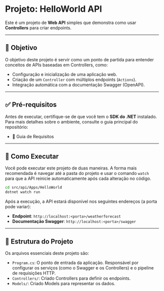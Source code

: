 # Projeto: HelloWorld API

Este é um projeto de **Web API** simples que demonstra como usar **Controllers** para criar endpoints.

---

## 🎯 Objetivo

O objetivo deste projeto é servir como um ponto de partida para entender conceitos de APIs baseadas em Controllers, como:

- Configuração e inicialização de uma aplicação web.
- Criação de um `Controller` com múltiplos endpoints (`Actions`).
- Integração automática com a documentação Swagger (OpenAPI).

---

## ✅ Pré-requisitos

Antes de executar, certifique-se de que você tem o **SDK do .NET** instalado. Para mais detalhes sobre o ambiente, consulte o guia principal do repositório:

- 📄 Guia de Requisitos

---

## 🚀 Como Executar

Você pode executar este projeto de duas maneiras. A forma mais recomendada é navegar até a pasta do projeto e usar o comando `watch` para que a API reinicie automaticamente após cada alteração no código.

```bash
cd src/api/Apps/HelloWorld
dotnet watch run
```

Após a execução, a API estará disponível nos seguintes endereços (a porta pode variar):

- **Endpoint**: `http://localhost:<porta>/weatherforecast`
- **Documentação Swagger**: `http://localhost:<porta>/swagger`

---

## 📂 Estrutura do Projeto

Os arquivos essenciais deste projeto são:

- `Program.cs`: O ponto de entrada da aplicação. Responsável por configurar os serviços (como o Swagger e os Controllers) e o pipeline de requisições HTTP.
- `Controllers/`: Criado Controllers para definir os endpoints.
- `Models/`: Criado Models para representar os dados.
